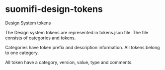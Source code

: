 # suomifi-design-tokens

Design System tokens

The Design system tokens are represented in tokens.json file.
The file consists of categories and tokens.

Categories have token prefix and description information.
All tokens belong to one category.

All token have a category, version, value, type and comments.
